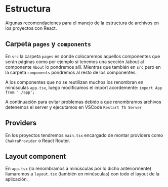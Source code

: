 # Estructura
Algunas recomendaciones para el manejo de la estructura de archivos en los proyectos con React.

## Carpeta `pages` y `components`
En `src` la carpeta `pages` es donde colocaremos aquellos componentes que serán páginas como por ejemplo si tenemos una sección /about al componente `About` lo pondremos allí.
Mientras que también en `src` pero en la carpeta `components` pondremos al resto de los componentes.

A los componentes que no se reutilizan muchos los renombran en minúsculas `app.tsx`, luego modificamos el import acordemente: `import App from './app';`

A continuación para evitar problemas debido a que renombramos archivos detenemos el server y ejecutamos en VSCode `Restart TS Server`

## Providers
En los proyectos tendremos `main.tsx` encargado de montar providers como `ChakraProvider` o React Router.

## Layout component
En `app.tsx` (lo renombramos a minúsculas por lo dicho anteriormente) llamaremos a `layout.tsx` (también en minúsculas) con todo el layout de la aplicación.